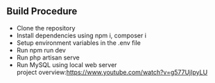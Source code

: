 ##  Build Procedure

 - Clone the repository 
 - Install dependencies using npm i, composer i
 - Setup environment variables in the .env file
 - Run npm run dev
 - Run php artisan serve
 - Run MySQL using local web server
 <br>project overview:https://www.youtube.com/watch?v=g577UjIpyLU
